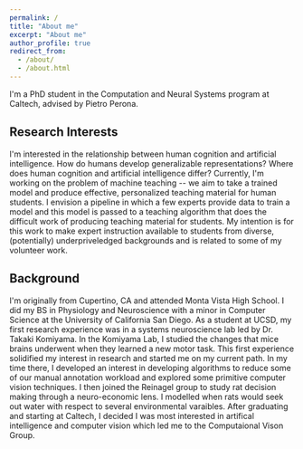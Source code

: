 ```yaml
---
permalink: /
title: "About me"
excerpt: "About me"
author_profile: true
redirect_from: 
  - /about/
  - /about.html
---
```


I'm a PhD student in the Computation and Neural Systems program at Caltech, advised by Pietro Perona. 

Research Interests
----
I'm interested in the relationship between human cognition and artificial intelligence. How do humans develop generalizable representations? Where does human cognition and artificial intelligence differ? Currently, I'm working on the problem of machine teaching -- we aim to take a trained model and produce effective, personalized teaching material for human students. I envision a pipeline in which a few experts provide data to train a model and this model is passed to a teaching algorithm that does the difficult work of producing teaching material for students. My intention is for this work to make expert instruction available to students from diverse, (potentially) underpriveledged backgrounds and is related to some of my volunteer work.

Background
----
I'm originally from Cupertino, CA and attended Monta Vista High School. I did my BS in Physiology and Neuroscience with a minor in Computer Science at the University of California San Diego. As a student at UCSD, my first research experience was in a systems neuroscience lab led by Dr. Takaki Komiyama. In the Komiyama Lab, I studied the changes that mice brains underwent when they learned a new motor task. This first experience solidified my interest in research and started me on my current path. In my time there, I developed an interest in developing algorithms to reduce some of our manual annotation workload and explored some primitive computer vision techniques. I then joined the Reinagel group to study rat decision making through a neuro-economic lens. I modelled when rats would seek out water with respect to several environmental varaibles. After graduating and starting at Caltech, I decided I was most interested in artifical intelligence and computer vision which led me to the Computaional Vison Group. 

